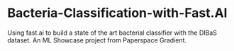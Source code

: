 # Bacteria-Classification-with-Fast.AI
Using fast.ai to build a state of the art bacterial classifier with the DIBaS dataset. An ML Showcase project from Paperspace Gradient.
